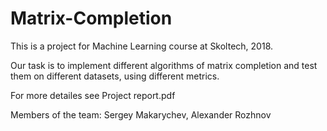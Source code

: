 # Matrix-Completion
This is a project for Machine Learning course at Skoltech, 2018.

Our task is to implement different algorithms of matrix completion and test them on different datasets, using different metrics. 

For more detailes see Project report.pdf

Members of the team: 
Sergey Makarychev,
Alexander Rozhnov
